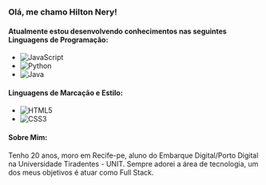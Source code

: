 ### Olá, me chamo Hilton Nery!

#### Atualmente estou desenvolvendo conhecimentos nas seguintes Linguagens de Programação:

- ![JavaScript](https://img.shields.io/badge/-JavaScript-F7DF1E?style=flat-square&logo=javascript&logoColor=black)
- ![Python](https://img.shields.io/badge/-Python-3776AB?style=flat-square&logo=python&logoColor=white)
- ![Java](https://img.shields.io/badge/-Java-007396?style=flat-square&logo=java&logoColor=white)

#### Linguagens de Marcação e Estilo:

- ![HTML5](https://img.shields.io/badge/-HTML5-E34F26?style=flat-square&logo=html5&logoColor=white)
- ![CSS3](https://img.shields.io/badge/-CSS3-1572B6?style=flat-square&logo=css3&logoColor=white)

#### Sobre Mim:
Tenho 20 anos, moro em Recife-pe, aluno do Embarque Digital/Porto Digital na Universidade Tiradentes - UNIT.
Sempre adorei a área de tecnologia, um dos meus objetivos é atuar como Full Stack.


